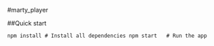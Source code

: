 #marty_player

##Quick start

``
npm install # Install all dependencies
npm start   # Run the app
``